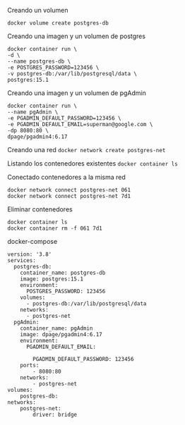 Creando un volumen
```
docker volume create postgres-db
```


Creando una imagen y un volumen de postgres
```
docker container run \
-d \
--name postgres-db \
-e POSTGRES_PASSWORD=123456 \
-v postgres-db:/var/lib/postgresql/data \
postgres:15.1
```

Creando una imagen y un volumen de pgAdmin
```
docker container run \
--name pgAdmin \
-e PGADMIN_DEFAULT_PASSWORD=123456 \
-e PGADMIN_DEFAULT_EMAIL=superman@google.com \
-dp 8080:80 \
dpage/pgadmin4:6.17
```

Creando una red
```docker network create postgres-net```

Listando los contenedores existentes
```docker container ls```

Conectado contenedores a la misma red
```
docker network connect postgres-net 061
docker network connect postgres-net 7d1
```

Eliminar contenedores
```
docker container ls
docker container rm -f 061 7d1
```

docker-compose
```
version: '3.8'
services:
  postgres-db:
    container_name: postgres-db
    image: postgres:15.1
    environment:
      POSTGRES_PASSWORD: 123456
    volumes:
      - postgres-db:/var/lib/postgresql/data
    networks:
      - postgres-net
  pgAdmin:
    container_name: pgAdmin
    image: dpage/pgadmin4:6.17
    environment:
      PGADMIN_DEFAULT_EMAIL:

        PGADMIN_DEFAULT_PASSWORD: 123456
    ports:
        - 8080:80
    networks:
        - postgres-net
volumes:
    postgres-db:
networks:
    postgres-net:
        driver: bridge
```
 




